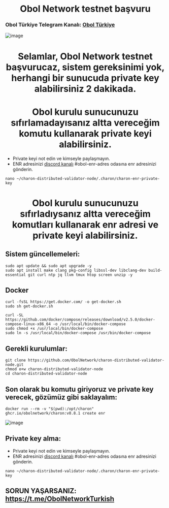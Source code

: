 <h1 align="center">Obol Network testnet başvuru </h1>

### Obol Türkiye Telegram Kanalı: [Obol Türkiye](https://t.me/ObolNetworkTurkish)

![image](https://user-images.githubusercontent.com/101149671/181920449-8aeb9c05-e068-415a-b42b-38f77f8d206c.png)

<h1 align="center">Selamlar, Obol Network testnet başvurucaz, sistem gereksinimi yok, herhangi bir sunucuda private key alabilirsiniz 2 dakikada. </h1>


<h1 align="center">Obol kurulu sunucunuzu sıfırlamadayısanız altta vereceğim komutu kullanarak private keyi alabilirsiniz. </h1>

* Private keyi not edin ve kimseyle paylaşmayın.
* ENR adresinizi [discord kanalı](discord.gg/ruescommunity) #obol-enr-adres odasına enr adresinizi gönderin.

```
nano ~/charon-distributed-validator-node/.charon/charon-enr-private-key
```

<h1 align="center">Obol kurulu sunucunuzu sıfırladıysanız altta vereceğim komutları kullanarak enr adresi ve private keyi alabilirsiniz. </h1>


## Sistem güncellemeleri:
```
sudo apt update && sudo apt upgrade -y
sudo apt install make clang pkg-config libssl-dev libclang-dev build-essential git curl ntp jq llvm tmux htop screen unzip -y
```

## Docker
```
curl -fsSL https://get.docker.com/ -o get-docker.sh
sudo sh get-docker.sh
```
```
curl -SL https://github.com/docker/compose/releases/download/v2.5.0/docker-compose-linux-x86_64 -o /usr/local/bin/docker-compose
sudo chmod +x /usr/local/bin/docker-compose
sudo ln -s /usr/local/bin/docker-compose /usr/bin/docker-compose
```

## Gerekli kurulumlar:
```
git clone https://github.com/ObolNetwork/charon-distributed-validator-node.git
chmod o+w charon-distributed-validator-node
cd charon-distributed-validator-node
```

## Son olarak bu komutu giriyoruz ve private key verecek, gözümüz gibi saklayalım:
```
docker run --rm -v "$(pwd):/opt/charon" ghcr.io/obolnetwork/charon:v0.8.1 create enr 
```
![image](https://user-images.githubusercontent.com/101149671/181920572-7a59a358-9774-40dd-9317-9dd07419d878.png)


## Private key alma:

* Private keyi not edin ve kimseyle paylaşmayın.
* ENR adresinizi [discord kanalı](discord.gg/ruescommunity) #obol-enr-adres odasına enr adresinizi gönderin.

```
nano ~/charon-distributed-validator-node/.charon/charon-enr-private-key
```

## SORUN YAŞARSANIZ: https://t.me/ObolNetworkTurkish


